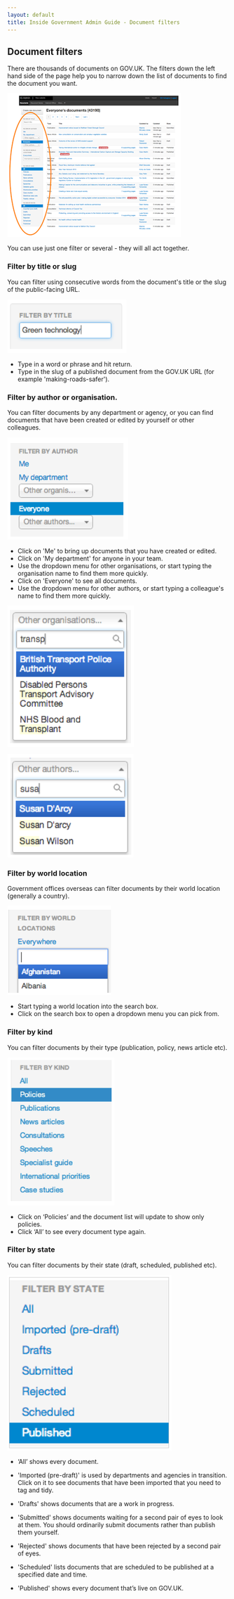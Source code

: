 ```yaml
---
layout: default
title: Inside Government Admin Guide - Document filters
---
```


## Document filters

There are thousands of documents on GOV.UK. The filters down the left hand side of the page help you to narrow down the list of documents to find the document you want.

   ![Document filters 1a](document-filters-1.png)
   
You can use just one filter or several - they will all act together.

   
### Filter by title or slug

You can filter using consecutive words from the document's title or the slug of the public-facing URL. 

   ![Document filters 2](document-filters-2.png)

   * Type in a word or phrase and hit return.
   * Type in the slug of a published document from the GOV.UK URL (for example 'making-roads-safer').
   

### Filter by author or organisation.

You can filter documents by any department or agency, or you can find documents that have been created or edited by yourself or other colleagues.

   ![Document filters 3](document-filters-3.png)
   
   * Click on 'Me' to bring up documents that you have created or edited.
   * Click on 'My department' for anyone in your team. 
   * Use the dropdown menu for other organisations, or start typing the organisation name to find them more quickly.
   * Click on 'Everyone' to see all documents. 
   * Use the dropdown menu for other authors, or start typing a colleague's name to find them more quickly.

   ![Document filters 4](document-filters-4.png)
   
   ![Document filters 5](document-filters-5.png)


### Filter by world location   

Government offices overseas can filter documents by their world location (generally a country).

   ![Document filters 6](document-filters-6.png)
   
   * Start typing a world location into the search box. 
   * Click on the search box to open a dropdown menu you can pick from.

   
### Filter by kind

You can filter documents by their type (publication, policy, news article etc).

   ![Document filters 7](document-filters-7.png)

   * Click on ‘Policies’ and the document list will update to show only policies.
   * Click ‘All’ to see every document type again.


### Filter by state

You can filter documents by their state (draft, scheduled, published etc).

   ![Document filters 8](document-filters-8.png)
   
   * ‘All’ shows every document.
   
   * 'Imported (pre-draft)' is used by departments and agencies in transition. Click on it to see documents that have been imported that you need to tag and tidy.
   
   * 'Drafts' shows documents that are a work in progress.
   
   * 'Submitted' shows documents waiting for a second pair of eyes to look at them. You should ordinarily submit documents rather than publish them yourself.
   
   * 'Rejected' shows documents that have been rejected by a second pair of eyes.
   
   * 'Scheduled' lists documents that are scheduled to be published at a specified date and time.
   
   * 'Published' shows every document that’s live on GOV.UK.
